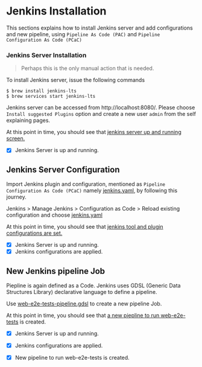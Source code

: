 # Jenkins Installation

This sections explains how to install Jenkins server and add configurations and new pipeline, using `Pipeline As Code (PAC)` and `Pipeline Configuration As Code (PCaC)`

### Jenkins Server Installation
> Perhaps this is the only manual action that is needed.

To install Jenkins server, issue the following commands
```
$ brew install jenkins-lts
$ brew services start jenkins-lts
```
Jenkins server can be accessed from http://localhost:8080/.
Please choose `Install suggested Plugins` option and create a new user `admin` from the self explaining pages.

At this point in time, you should see that [jenkins server up and running screen.](images/jenkins-server-up-and-running.png)

- [x] Jenkins Server is up and running.

## Jenkins Server Configuration
Import Jenkins plugin and configuration, mentioned as `Pipeline Configuration As Code (PCaC)` namely [jenkins.yaml](jenkins.yaml), by following this journey.

Jenkins > Manage Jenkins > Configuration as Code > Reload existing configuration and choose [jenkins.yaml](jenkins.yaml)

At this point in time, you should see that [jenkins tool and plugin configurations are set.](images/jenkins-plugin-configurations.png)

- [x] Jenkins Server is up and running.
- [x] Jenkins configurations are applied.

## New Jenkins pipeline Job
Piepline is again defined as a Code. Jenkins uses GDSL (Generic Data Structures Library) declarative language to define a pipeline. 

Use [web-e2e-tests-pipeline.gdsl](web-e2e-tests-pipeline.gdsl) to create a new pipeline Job.

At this point in time, you should see that [a new piepline to run web-e2e-tests](images/new-web-e2e-tests-pipeline.png) is created.

- [x] Jenkins Server is up and running.
- [x] Jenkins configurations are applied.
- [x] New pipeline to run web-e2e-tests is created.

